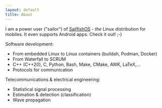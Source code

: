 ```yaml
---
layout: default 
title: About 
---
```


I am a power user ("sailor") of [SailfishOS](https://sailfishos.org/) - *the* Linux distribution for mobiles. It even supports Android apps. Check it out! ;-)

Software development:
 - From embedded Linux to Linux containers (buildah, Podman, Docker)
 - From Waterfall to SCRUM
 - C++ (C++20), C, Python, Bash, Make, CMake, AWK, LaTeX,...
 - Protocols for communication

Telecommunications & electrical engineering:
 - Statistical signal processing
 - Estimation & detection (classification)
 - Wave propagation

